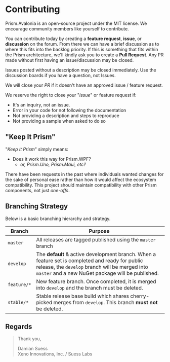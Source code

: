 # Contributing

Prism.Avalonia is an open-source project under the MIT license. We encourage community members like yourself to contribute.

You can contribute today by creating a **feature request**, **issue**, or **discussion** on the forum. From there we can have a brief discussion as to where this fits into the backlog priority. If this is something that fits within the Prism architecture, we'll kindly ask you to create a **Pull Request**. Any PR made without first having an issue/discussion may be closed.

Issues posted without a description may be closed immediately. Use the discussion boards if you have a question, not Issues.

We will close your _PR_ if it doesn't have an approved issue / feature request.

We reserve the right to close your "_issue_" or feature request if:

* It's an inquiry, not an issue.
* Error in your code for not following the documentation
* Not providing a description and steps to reproduce
* Not providing a sample when asked to do so

## "Keep It Prism"

"_Keep it Prism_" simply means:

* Does it work this way for Prism.WPF?
  * _or, Prism.Uno, Prism.Maui, etc?_

There have been requests in the past where individuals wanted changes for the sake of personal ease rather than how it would affect the ecosystem compatibility. This project should maintain compatibility with other Prism components, not just _one-offs_.

## Branching Strategy

Below is a basic branching hierarchy and strategy.

| Branch | Purpose
|-|-|
| `master`    | All releases are tagged published using the `master` branch
| `develop`   | The **default** & active development branch. When a feature set is completed and ready for public release, the `develop` branch will be merged into `master` and a new NuGet package will be published.
| `feature/*` | New feature branch. Once completed, it is merged into `develop` and the branch must be deleted.
| `stable/*`  | Stable release base build which shares cherry-picked merges from `develop`. This branch **must not** be deleted.

## Regards

> Thank you,
>
> Damian Suess<br />
> Xeno Innovations, Inc. / Suess Labs
